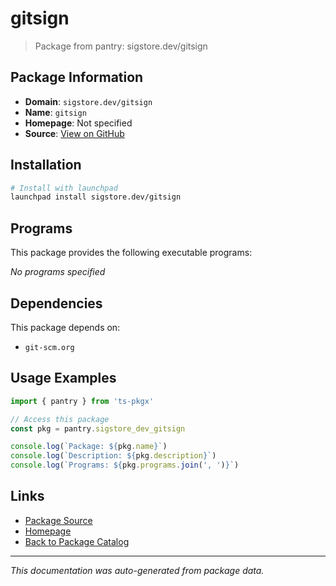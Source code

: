 # gitsign

> Package from pantry: sigstore.dev/gitsign

## Package Information

- **Domain**: `sigstore.dev/gitsign`
- **Name**: `gitsign`
- **Homepage**: Not specified
- **Source**: [View on GitHub](https://github.com/pkgxdev/pantry/tree/main/projects/sigstore.dev/gitsign/package.yml)

## Installation

```bash
# Install with launchpad
launchpad install sigstore.dev/gitsign
```

## Programs

This package provides the following executable programs:

*No programs specified*

## Dependencies

This package depends on:

- `git-scm.org`

## Usage Examples

```typescript
import { pantry } from 'ts-pkgx'

// Access this package
const pkg = pantry.sigstore_dev_gitsign

console.log(`Package: ${pkg.name}`)
console.log(`Description: ${pkg.description}`)
console.log(`Programs: ${pkg.programs.join(', ')}`)
```

## Links

- [Package Source](https://github.com/pkgxdev/pantry/tree/main/projects/sigstore.dev/gitsign/package.yml)
- [Homepage](#)
- [Back to Package Catalog](../package-catalog.md)

---

*This documentation was auto-generated from package data.*
